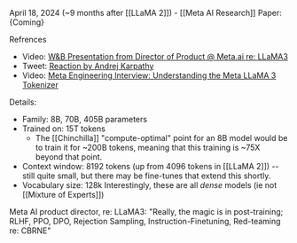 April 18, 2024 (~9 months after [[LLaMA 2]]) - [[Meta AI Research]]
Paper: {Coming}

Refrences
- Video: [W&B Presentation from Director of Product @ Meta.ai re: LLaMA3](https://youtu.be/r3DC_gjFCSA?si=1zDwp3iildk6gL3W&t=367)
- Tweet: [Reaction by Andrej Karpathy](https://twitter.com/karpathy/status/1781028605709234613)
- Video: [Meta Engineering Interview: Understanding the Meta LLaMA 3 Tokenizer](https://youtu.be/Tmdk_H2WDj4?si=KKXIvT-FLC_wM69Z)

Details:
- Family: 8B, 70B, 405B parameters
- Trained on: 15T tokens
	- The [[Chinchilla]] "compute-optimal" point for an 8B model would be to train it for ~200B tokens, meaning that this training is ~75X beyond that point.
- Context window: 8192 tokens (up from 4096 tokens in [[LLaMA 2]]) -- still quite small, but there may be fine-tunes that extend this shortly.
- Vocabulary size: 128k
Interestingly, these are all *dense* models (ie not [[Mixture of Experts]])

Meta AI product director, re: LLaMA3: "Really, the magic is in post-training; RLHF, PPO, DPO, Rejection Sampling, Instruction-Finetuning, Red-teaming re: CBRNE"